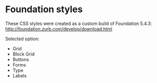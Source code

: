 # Foundation styles

These CSS styles were created as a custom build of Foundation 5.4.3:
<http://foundation.zurb.com/develop/download.html>

Selected option:

- Grid
- Block Grid
- Buttons
- Forms
- Type
- Labels